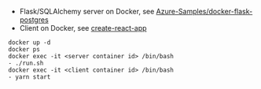 - Flask/SQLAlchemy server on Docker, see [Azure-Samples/docker-flask-postgres](https://github.com/Azure-Samples/docker-flask-postgres)
- Client on Docker, see [create-react-app](https://github.com/facebook/create-react-app)

```
docker up -d
docker ps
docker exec -it <server container id> /bin/bash
- ./run.sh
docker exec -it <client container id> /bin/bash
- yarn start
```
